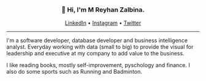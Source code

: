 <h3 align="center">👋 Hi, I'm M Reyhan Zalbina.</h3>

<p align="center">
  <a href="https://www.linkedin.com/in/mreyhanzalbina/">LinkedIn</a> •
  <a href="https://instagram.com/mreyhanzalbina">Instagram</a> •
  <a href="https://twitter.com/mreyhanzalbina">Twitter</a>
</p>

---

I'm a software developer, database developer and business intelligence analyst. Everyday working with data (small to big) to provide the visual for leadership and executive at my company to add value to the business.

I like reading books, mostly self-improvement, pyschology and finance. I also do some sports such as Running and Badminton.
